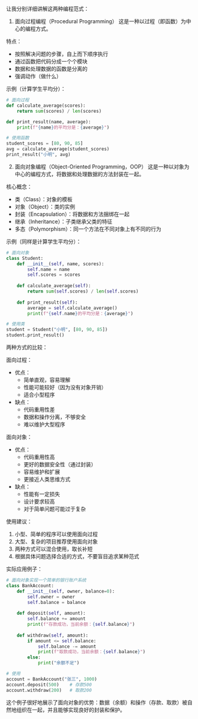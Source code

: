 让我分别详细讲解这两种编程范式：

1. 面向过程编程（Procedural Programming）
这是一种以过程（即函数）为中心的编程方式。

特点：
- 按照解决问题的步骤，自上而下顺序执行
- 通过函数把代码分成一个个模块
- 数据和处理数据的函数是分离的
- 强调动作（做什么）

示例（计算学生平均分）：
```python
# 面向过程
def calculate_average(scores):
    return sum(scores) / len(scores)

def print_result(name, average):
    print(f"{name}的平均分是：{average}")

# 使用函数
student_scores = [80, 90, 85]
avg = calculate_average(student_scores)
print_result("小明", avg)
```

2. 面向对象编程（Object-Oriented Programming，OOP）
这是一种以对象为中心的编程方式，将数据和处理数据的方法封装在一起。

核心概念：
- 类（Class）：对象的模板
- 对象（Object）：类的实例
- 封装（Encapsulation）：将数据和方法捆绑在一起
- 继承（Inheritance）：子类继承父类的特征
- 多态（Polymorphism）：同一个方法在不同对象上有不同的行为

示例（同样是计算学生平均分）：
```python
# 面向对象
class Student:
    def __init__(self, name, scores):
        self.name = name
        self.scores = scores
    
    def calculate_average(self):
        return sum(self.scores) / len(self.scores)
    
    def print_result(self):
        average = self.calculate_average()
        print(f"{self.name}的平均分是：{average}")

# 使用类
student = Student("小明", [80, 90, 85])
student.print_result()
```

两种方式的比较：

面向过程：
- 优点：
  - 简单直观，容易理解
  - 性能可能较好（因为没有对象开销）
  - 适合小型程序
- 缺点：
  - 代码重用性差
  - 数据和操作分离，不够安全
  - 难以维护大型程序

面向对象：
- 优点：
  - 代码重用性高
  - 更好的数据安全性（通过封装）
  - 容易维护和扩展
  - 更接近人类思维方式
- 缺点：
  - 性能有一定损失
  - 设计要求较高
  - 对于简单问题可能过于复杂

使用建议：
1. 小型、简单的程序可以使用面向过程
2. 大型、复杂的项目推荐使用面向对象
3. 两种方式可以混合使用，取长补短
4. 根据具体问题选择合适的方式，不要盲目追求某种范式

实际应用例子：
```python
# 面向对象实现一个简单的银行账户系统
class BankAccount:
    def __init__(self, owner, balance=0):
        self.owner = owner
        self.balance = balance
    
    def deposit(self, amount):
        self.balance += amount
        print(f"存款成功，当前余额：{self.balance}")
    
    def withdraw(self, amount):
        if amount <= self.balance:
            self.balance -= amount
            print(f"取款成功，当前余额：{self.balance}")
        else:
            print("余额不足")

# 使用
account = BankAccount("张三", 1000)
account.deposit(500)    # 存款500
account.withdraw(200)   # 取款200
```

这个例子很好地展示了面向对象的优势：数据（余额）和操作（存款、取款）被自然地组织在一起，并且能够实现良好的封装和保护。